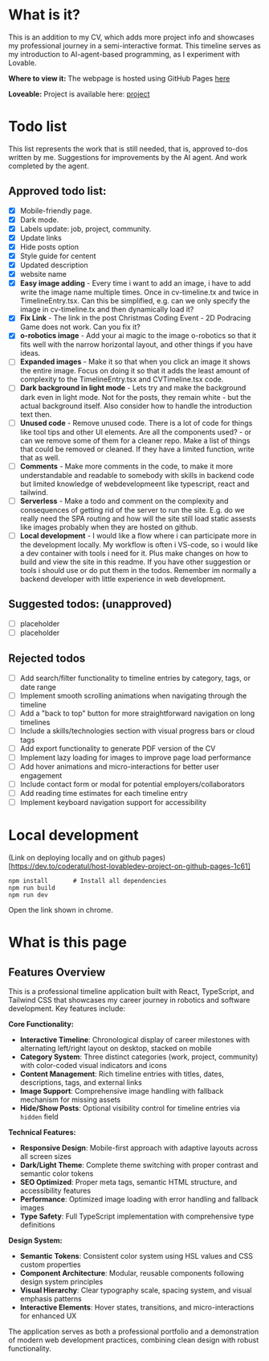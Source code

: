 # What is it?
This is an addition to my CV, which adds more project info and showcases my professional journey in a semi-interactive format.
This timeline serves as my introduction to AI-agent-based programming, as I experiment with Lovable.

**Where to view it:**
The webpage is hosted using GitHub Pages [here](https://skorbiz.github.io/laursen/)

**Loveable:**
Project is available here: [project](https://lovable.dev/projects/fd7da10e-2ae3-463f-8dec-551df21e6461)

# Todo list
This list represents the work that is still needed, that is, approved to-dos written by me. Suggestions for improvements by the AI agent. And work completed by the agent.

## Approved todo list:
- [x] Mobile-friendly page.
- [x] Dark mode.
- [x] Labels update: job, project, community.
- [x] Update links
- [x] Hide posts option
- [x] Style guide for centent
- [x] Updated description
- [x] website name
- [x] **Easy image adding** - Every time i want to add an image, i have to add  write the image name multiple times. Once in cv-timeline.tx and twice in TimelineEntry.tsx. Can this be simplified, e.g. can we only specify the image in cv-timeline.tx and then dynamically load it?
- [x] **Fix Link** - The link in the post Christmas Coding Event - 2D Podracing Game does not work. Can you fix it?
- [x] **o-robotics image** - Add your ai magic to the image o-robotics so that it fits well with the narrow horizontal layout, and other things if you have ideas.
- [ ] **Expanded images** - Make it so that when you click an image it shows the entire image. Focus on doing it so that it adds the least amount of complexity to the TimelineEntry.tsx and CVTimeline.tsx code.
- [ ] **Dark background in light mode** - Lets try and make the background dark even in light mode. Not for the posts, they remain white - but the actual background itself. Also consider how to handle the introduction text then.
- [ ] **Unused code** - Remove unused code. There is a lot of code for things like tool tips and other UI elements. Are all the components used? - or can we remove some of them for a cleaner repo. Make a list of things that could be removed or cleaned. If they have a limited function, write that as well.
- [ ] **Comments** - Make more comments in the code, to make it more understandable and readable to somebody with skills in backend code but limited knowledge of webdevelopmeent like typescript, react and tailwind.
- [ ] **Serverless** - Make a todo and comment on the complexity and consequences of getting rid of the server to run the site. E.g.  do we really need the  SPA routing and how will the site still load static assests like images probably when they are hosted on github.
- [ ] **Local development** - I would like a flow where i can participate more in the development locally. My workflow is often i VS-code, so i would like a dev container with tools i need for it. Plus make changes on how to build and view the site in this readme. If you have other suggestion or tools i should use or do put them in the todos. Remember im normally a backend developer with little experience in web development.

## Suggested todos: (unapproved)
- [ ] placeholder
- [ ] placeholder 

## Rejected todos
- [ ] Add search/filter functionality to timeline entries by category, tags, or date range
- [ ] Implement smooth scrolling animations when navigating through the timeline
- [ ] Add a "back to top" button for more straightforward navigation on long timelines
- [ ] Include a skills/technologies section with visual progress bars or cloud tags
- [ ] Add export functionality to generate PDF version of the CV
- [ ] Implement lazy loading for images to improve page load performance
- [ ] Add hover animations and micro-interactions for better user engagement
- [ ] Include contact form or modal for potential employers/collaborators
- [ ] Add reading time estimates for each timeline entry
- [ ] Implement keyboard navigation support for accessibility

# Local development
(Link on deploying locally and on github pages)[https://dev.to/coderatul/host-lovabledev-project-on-github-pages-1c61]

```
npm install       # Install all dependencies
npm run build
npm run dev
```

Open the link shown in chrome.

# What is this page

## Features Overview
This is a professional timeline application built with React, TypeScript, and Tailwind CSS that showcases my career journey in robotics and software development. Key features include:

**Core Functionality:**
- **Interactive Timeline**: Chronological display of career milestones with alternating left/right layout on desktop, stacked on mobile
- **Category System**: Three distinct categories (work, project, community) with color-coded visual indicators and icons
- **Content Management**: Rich timeline entries with titles, dates, descriptions, tags, and external links
- **Image Support**: Comprehensive image handling with fallback mechanism for missing assets
- **Hide/Show Posts**: Optional visibility control for timeline entries via `hidden` field

**Technical Features:**
- **Responsive Design**: Mobile-first approach with adaptive layouts across all screen sizes
- **Dark/Light Theme**: Complete theme switching with proper contrast and semantic color tokens
- **SEO Optimized**: Proper meta tags, semantic HTML structure, and accessibility features
- **Performance**: Optimized image loading with error handling and fallback images
- **Type Safety**: Full TypeScript implementation with comprehensive type definitions

**Design System:**
- **Semantic Tokens**: Consistent color system using HSL values and CSS custom properties
- **Component Architecture**: Modular, reusable components following design system principles
- **Visual Hierarchy**: Clear typography scale, spacing system, and visual emphasis patterns
- **Interactive Elements**: Hover states, transitions, and micro-interactions for enhanced UX

The application serves as both a professional portfolio and a demonstration of modern web development practices, combining clean design with robust functionality.